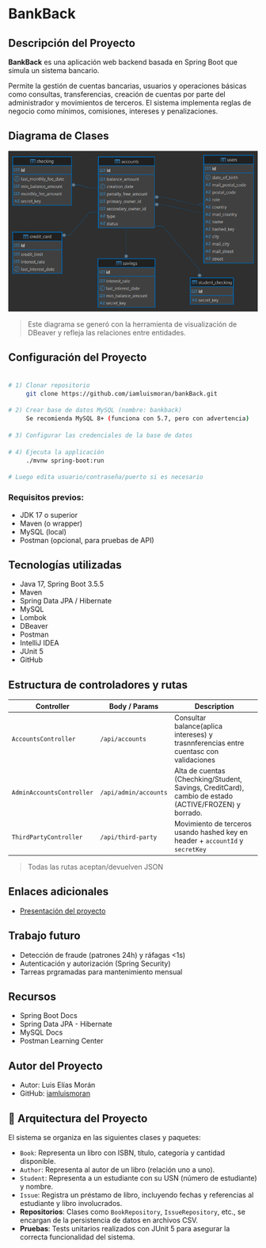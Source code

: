 # BankBack

## Descripción del Proyecto

**BankBack** es una aplicación web backend basada en Spring Boot que simula un sistema bancario.

Permite la gestión de cuentas bancarias, usuarios y operaciones básicas como consultas, transferencias, creación de cuentas por parte del administrador y movimientos de terceros. El sistema implementa reglas de negocio como mínimos, comisiones, intereses y penalizaciones.


## Diagrama de Clases
![bankback.png](../bankback.png)



> Este diagrama se generó con la herramienta de visualización de DBeaver y refleja las relaciones entre entidades.


## Configuración del Proyecto
```bash

# 1) Clonar repositorio
     git clone https://github.com/iamluismoran/bankBack.git

# 2) Crear base de datos MySQL (nombre: bankback)
     Se recomienda MySQL 8+ (funciona con 5.7, pero con advertencia)

# 3) Configurar las credenciales de la base de datos

# 4) Ejecuta la applicación
     ./mvnw spring-boot:run
          
# Luego edita usuario/contraseña/puerto si es necesario

```
### Requisitos previos:
- JDK 17 o superior
- Maven (o wrapper)
- MySQL (local)
- Postman (opcional, para pruebas de API)


## Tecnologías utilizadas

- Java 17, Spring Boot 3.5.5
- Maven
- Spring Data JPA / Hibernate
- MySQL
- Lombok
- DBeaver
- Postman
- IntelliJ IDEA
- JUnit 5
- GitHub


## Estructura de controladores y rutas



| Controller                | Body / Params         | Description                                                                                           |
|---------------------------|-----------------------|-------------------------------------------------------------------------------------------------------|
| `AccountsController`      | `/api/accounts`       | Consultar balance(aplica intereses) y trasnnferencias entre cuentasc con validaciones                 |
| `AdminAccountsController` | `/api/admin/accounts` | Alta de cuentas (Chechking/Student, Savings, CreditCard), cambio de estado (ACTIVE/FROZEN) y borrado. |
| `ThirdPartyController`    | `/api/third-party`    | Movimiento de terceros usando hashed key en header + `accountId` y `secretKey`    |


> Todas las rutas aceptan/devuelven JSON


## Enlaces adicionales
- [Presentación del proyecto]()


## Trabajo futuro
- Detección de fraude (patrones 24h) y ráfagas <1s)
- Autenticación y autorización (Spring Security)
- Tarreas prgramadas para mantenimiento mensual


## Recursos
- Spring Boot Docs
- Spring Data JPA - Hibernate
- MySQL Docs
- Postman Learning Center


## Autor del Proyecto
- Autor: Luis Elías Morán
- GitHub: [iamluismoran](https://github.com/iamluismoran)













## 🧩 Arquitectura del Proyecto

El sistema se organiza en las siguientes clases y paquetes:

- `Book`: Representa un libro con ISBN, título, categoría y cantidad disponible.
- `Author`: Representa al autor de un libro (relación uno a uno).
- `Student`: Representa a un estudiante con su USN (número de estudiante) y nombre.
- `Issue`: Registra un préstamo de libro, incluyendo fechas y referencias al estudiante y libro involucrados.
- **Repositorios**: Clases como `BookRepository`, `IssueRepository`, etc., se encargan de la persistencia de datos en archivos CSV.
- **Pruebas**: Tests unitarios realizados con JUnit 5 para asegurar la correcta funcionalidad del sistema.


